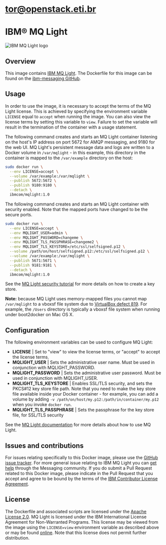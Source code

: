 # tor@openstack.eti.br
# IBM® MQ Light
![IBM MQ Light logo](MQLightForDocker.png)
## Overview

This image contains [IBM MQ Light](https://developer.ibm.com/messaging/mq-light/).  The Dockerfile for this image can be found on the [ibm-messaging GitHub](https://github.com/ibm-messaging/mqlight-docker/blob/master/1.0/Dockerfile).

## Usage

In order to use the image, it is necessary to accept the terms of the MQ Light license.  This is achieved by specifying the environment variable `LICENSE` equal to `accept` when running the image.  You can also view the license terms by setting this variable to `view`. Failure to set the variable will result in the termination of the container with a usage statement.

The following command creates and starts an MQ Light container listening on the host's IP address on port 5672 for AMQP messaging, and 9180 for the web UI.  MQ Light's persistent message data and logs are written to a Docker volume in `/var/mqlight` - in this example, this directory in the container is mapped to the `/var/example` directory on the host:

```sh
sudo docker run \
  --env LICENSE=accept \
  --volume /var/example:/var/mqlight \
  --publish 5672:5672 \
  --publish 9180:9180 \
  --detach \
  ibmcom/mqlight:1.0
```

The following command creates and starts an MQ Light container with security enabled.  Note that the mapped ports have changed to be the secure ports.

```sh
sudo docker run \
  --env LICENSE=accept \
  --env MQLIGHT_USER=admin \
  --env MQLIGHT_PASSWORD=changeme \
  --env MQLIGHT_TLS_PASSPHRASE=changeme2 \
  --env MQLIGHT_TLS_KEYSTORE=/etc/ssl/selfsigned.p12 \
  --volume /path/on/host/selfsigned.p12:/etc/ssl/selfsigned.p12 \
  --volume /var/example:/var/mqlight \
  --publish 5671:5671 \
  --publish 9181:9181 \
  --detach \
  ibmcom/mqlight:1.0
```

See the [MQ Light security tutorial](https://developer.ibm.com/messaging/mq-light/docs/security-tutorial/) for more details on how to create a key store.

**Note:** because MQ Light uses memory-mapped files you cannot map `/var/mqlight` to a vboxsf file system due to [VirtualBox defect 819](https://www.virtualbox.org/ticket/819). For example, the `/Users` directory is typically a vboxsf file system when running under boot2docker on Mac OS X.

## Configuration

The following environment variables can be used to configure MQ Light:

* **LICENSE** | Set to "view" to view the license terms, or "accept" to accept the license terms.
* **MQLIGHT_USER** | Sets the administrative user name.  Must be used in conjunction with MQLIGHT_PASSWORD.
* **MQLIGHT_PASSWORD** | Sets the administrative user password.  Must be used in conjunction with MQLIGHT_USER.
* **MQLIGHT_TLS_KEYSTORE** | Enables SSL/TLS security, and sets the PKCS#12 key store file path.  Note that you need to make the key store file available inside your Docker container - for example, you can add a volume by adding `-v /path/on/host/my.p12:/path/in/container/my.p12` when you invoke `docker run`.
* **MQLIGHT_TLS_PASSPHRASE** | Sets the passphrase for the key store file, for SSL/TLS security

See the [MQ Light documentation](https://developer.ibm.com/messaging/mq-light/docs/) for more details about how to use MQ Light.

## Issues and contributions

For issues relating specifically to this Docker image, please use the [GitHub issue tracker](https://github.com/ibm-messaging/mqlight-docker/issues). For more general issue relating to IBM MQ Light you can [get help](https://developer.ibm.com/answers/?community=messaging) through the Messaging community. If you do submit a Pull Request related to this Docker image, please indicate in the Pull Request that you accept and agree to be bound by the terms of the [IBM Contributor License Agreement](CLA.md).

## License

The Dockerfile and associated scripts are licensed under the [Apache License 2.0](LICENSE). MQ Light is licensed under the IBM International License Agreement for Non-Warranted Programs. This license may be viewed from the image using the `LICENSE=view` environment variable as described above or may be found [online](http://www14.software.ibm.com/cgi-bin/weblap/lap.pl?li_formnum=L-ACRR-9MKEUW). Note that this license does not permit further distribution.
